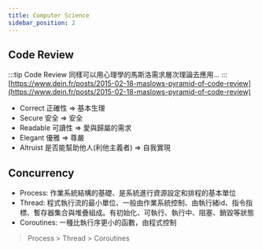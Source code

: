 ```yaml
---
title: Computer Science
sidebar_position: 2
---
```



## Code Review
:::tip
Code Review 同樣可以用心理學的馬斯洛需求層次理論去應用...
:::
[https://www.dein.fr/posts/2015-02-18-maslows-pyramid-of-code-review](https://www.dein.fr/posts/2015-02-18-maslows-pyramid-of-code-review)

- Correct 正確性 => 基本生理
- Secure 安全 => 安全
- Readable 可讀性 => 愛與歸屬的需求
- Elegant 優雅 => 尊嚴
- Altruist 是否能幫助他人(利他主義者) => 自我實現

## Concurrency
- Process: 作業系統結構的基礎、是系統進行資源設定和排程的基本單位
- Thread: 程式執行流的最小單位、一般由作業系統控制、由執行緒id、指令指標、暫存器集合與堆疊組成。有初始化、可執行、執行中、阻塞、銷毀等狀態
- Coroutines: 一種比執行序更小的函數，由程式控制

> Process > Thread > Coroutines

